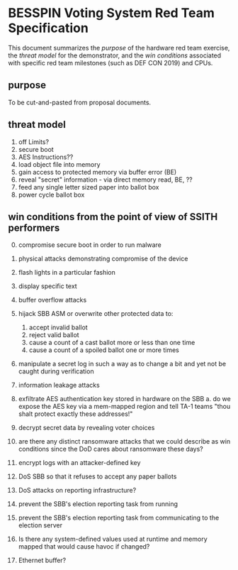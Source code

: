 # BESSPIN Voting System Red Team Specification

This document summarizes the *purpose* of the hardware red team
exercise, the *threat model* for the demonstrator, and the *win
conditions* associated with specific red team milestones (such as DEF
CON 2019) and CPUs.

## purpose

To be cut-and-pasted from proposal documents.

## threat model

1. off Limits?
  1. secure boot
  2. AES Instructions??
2. load object file into memory
  1. gain access to protected memory via buffer error (BE)
  2. reveal "secret" information - via direct memory read, BE, ??
3. feed any single letter sized paper into ballot box
4. power cycle ballot box

## win conditions from the point of view of SSITH performers

0. compromise secure boot in order to run malware
1. physical attacks demonstrating compromise of the device
  1. flash lights in a particular fashion
  2. display specific text
2. buffer overflow attacks
  1. hijack SBB ASM or overwrite other protected data to:
     1. accept invalid ballot
     2. reject valid ballot
     3. cause a count of a cast ballot more or less than one time
     4. cause a count of a spoiled ballot one or more times
  2. manipulate a secret log in such a way as to change a bit and yet
     not be caught during verification
3. information leakage attacks
  1. exfiltrate AES authentication key stored in hardware on the SBB
     a. do we expose the AES key via a mem-mapped region and tell TA-1
     teams "thou shalt protect exactly these addresses!"
  2. decrypt secret data by revealing voter choices


4. are there any distinct ransomware attacks that we could describe as
   win conditions since the DoD cares about ransomware these days?
  1. encrypt logs with an attacker-defined key
  2. DoS SBB so that it refuses to accept any paper ballots


5. DoS attacks on reporting infrastructure?
  1. prevent the SBB's election reporting task from running
  2. prevent the SBB's election reporting task from communicating to
     the election server

6. Is there any system-defined values used at runtime and memory
   mapped that would cause havoc if changed?
  1. Ethernet buffer?
